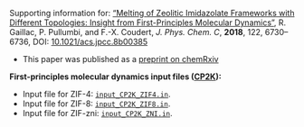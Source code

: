 Supporting information for: [“Melting of Zeolitic Imidazolate Frameworks with Different Topologies: Insight from First-Principles Molecular Dynamics”](https://doi.org/10.1021/acs.jpcc.8b00385), R. Gaillac, P. Pullumbi, and F.-X. Coudert, _J. Phys. Chem. C_, **2018**, 122, 6730–6736, DOI: [10.1021/acs.jpcc.8b00385](https://doi.org/10.1021/acs.jpcc.8b00385)


- This paper was published as a [preprint on chemRxiv](https://doi.org/10.26434/chemrxiv.5772954.v1)

**First-principles molecular dynamics input files ([CP2K](https://www.cp2k.org/)):**

- Input file for ZIF-4: [`input_CP2K_ZIF4.in`](input_CP2K_ZIF4.in).
- Input file for ZIF-8: [`input_CP2K_ZIF8.in`](input_CP2K_ZIF8.in).
- Input file for ZIF-zni: [`input_CP2K_ZNI.in`](input_CP2K_ZNI.in).
